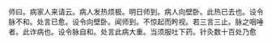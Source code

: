 师曰。病家人来请云。病人发热烦极。明日师到。病人向壁卧。此热已去也。设令脉不和。处言已愈。设令向壁卧。闻师到。不惊起而盻视。若三言三止。脉之咽唾者。此诈病也。设令脉自和。处言此病大重。当须服吐下药。针灸数十百处乃愈